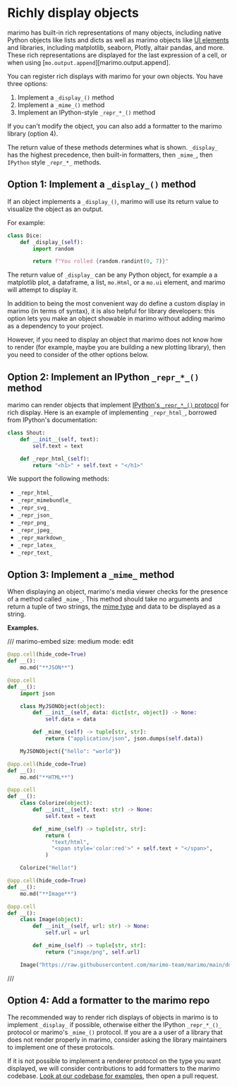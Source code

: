 # Richly display objects

marimo has built-in rich representations of many objects, including native
Python objects like lists and dicts as well as marimo objects like [UI
elements](../interactivity.md) and libraries, including matplotlib,
seaborn, Plotly, altair pandas, and more. These rich representations are
displayed for the last expression of a cell, or when using
[`mo.output.append`][marimo.output.append].

You can register rich displays with marimo for your own objects. You have
three options:

1. Implement a `_display_()` method
2. Implement a `_mime_()` method
3. Implement an IPython-style `_repr_*_()` method

If you can't modify the object, you can also add a formatter to the marimo library (option 4).

The return value of these methods determines what is shown. `_display_`
has the highest precedence, then built-in formatters, then `_mime_`, then `IPython` style `_repr_*_`
methods.

## Option 1: Implement a `_display_()` method

If an object implements a `_display_()`, marimo will use its return value
to visualize the object as an output.

For example:

```python
class Dice:
    def _display_(self):
        import random

        return f"You rolled {random.randint(0, 7)}"
```

The return value of `_display_` can be any Python object, for example a
a matplotlib plot, a dataframe, a list, `mo.Html`, or a `mo.ui` element, and
marimo will attempt to display it.

In addition to being the most convenient way do define a custom display in
marimo (in terms of syntax), it is also helpful for library developers: this
option lets you make an object showable in marimo without adding marimo as a
dependency to your project.

However, if you need to display an object that marimo does not know how to
render (for example, maybe you are building a new plotting library), then
you need to consider of the other options below.

## Option 2: Implement an IPython `_repr_*_()` method

marimo can render objects that implement
[IPython's `_repr_*_()` protocol](https://ipython.readthedocs.io/en/stable/config/integrating.html#custom-methods)
for rich display. Here is an example of implementing `_repr_html_`, borrowed
from IPython's documentation:

```python
class Shout:
    def __init__(self, text):
        self.text = text

    def _repr_html_(self):
        return "<h1>" + self.text + "</h1>"
```

We support the following methods:

- `_repr_html_`
- `_repr_mimebundle_`
- `_repr_svg_`
- `_repr_json_`
- `_repr_png_`
- `_repr_jpeg_`
- `_repr_markdown_`
- `_repr_latex_`
- `_repr_text_`

## Option 3: Implement a `_mime_` method

When displaying an object, marimo's media viewer checks for the presence of a
method called `_mime_`. This method should take no arguments and return
a tuple of two strings, the [mime type](https://developer.mozilla.org/en-US/docs/Web/HTTP/Basics_of_HTTP/MIME_types) and data to be displayed as a string.

**Examples.**

/// marimo-embed
    size: medium
    mode: edit

```python
@app.cell(hide_code=True)
def __():
    mo.md("**JSON**")

@app.cell
def __():
    import json

    class MyJSONObject(object):
        def __init__(self, data: dict[str, object]) -> None:
            self.data = data

        def _mime_(self) -> tuple[str, str]:
            return ("application/json", json.dumps(self.data))

    MyJSONObject({"hello": "world"})

@app.cell(hide_code=True)
def __():
    mo.md("**HTML**")

@app.cell
def __():
    class Colorize(object):
        def __init__(self, text: str) -> None:
            self.text = text

        def _mime_(self) -> tuple[str, str]:
            return (
              "text/html",
              "<span style='color:red'>" + self.text + "</span>",
            )

    Colorize("Hello!")

@app.cell(hide_code=True)
def __():
    mo.md("**Image**")

@app.cell
def __():
    class Image(object):
        def __init__(self, url: str) -> None:
            self.url = url

        def _mime_(self) -> tuple[str, str]:
            return ("image/png", self.url)

    Image("https://raw.githubusercontent.com/marimo-team/marimo/main/docs/_static/marimo-logotype-thick.svg")
```

///

## Option 4: Add a formatter to the marimo repo

The recommended way to render rich displays of objects in marimo is to
implement `_display_` if possible, otherwise either the IPython `_repr_*_()_`
protocol or marimo's `_mime_()` protocol. If you are a a user of a library that
does not render properly in marimo, consider asking the library maintainers to
implement one of these protocols.

If it is not possible to implement a renderer protocol on the type
you want displayed, we will consider contributions to add formatters to the
marimo codebase. [Look at our codebase for
examples](https://github.com/marimo-team/marimo/tree/main/marimo/_output/formatters),
then open a pull request.
